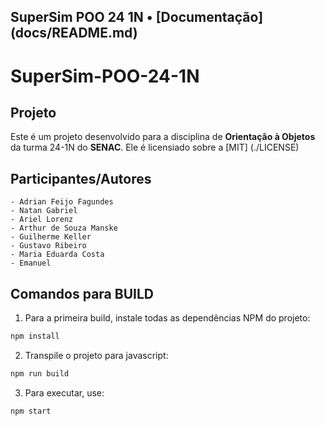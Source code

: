 **SuperSim POO 24 1N** • [Documentação] (docs/README.md)
---

# SuperSim-POO-24-1N

## Projeto
Este é um projeto desenvolvido para a disciplina de **Orientação à Objetos** da turma 24-1N do **SENAC**. Ele é licensiado sobre a [MIT] (./LICENSE)

## Participantes/Autores
	- Adrian Feijo Fagundes
	- Natan Gabriel
	- Ariel Lorenz
	- Arthur de Souza Manske
	- Guilherme Keller
	- Gustavo Ribeiro
	- Maria Eduarda Costa
	- Emanuel

## Comandos para BUILD
1. Para a primeira build, instale todas as dependências NPM do projeto:
```bash
npm install
```
2. Transpile o projeto para javascript:
```bash
npm run build
```
3. Para executar, use:
```bash
npm start
```

